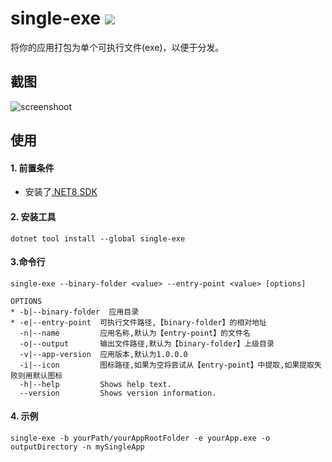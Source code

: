 # single-exe [![](https://github.com/yibei333/single-exe/actions/workflows/release.yml/badge.svg?branch=main)](https://github.com/yibei333/single-exe/actions/workflows/release.yml)
将你的应用打包为单个可执行文件(exe)，以便于分发。

## 截图
![screenshoot](https://github.com/yibei333/single-exe/blob/main/assets/screenshot.gif?raw=true)

## 使用

#### 1. 前置条件

* 安装了[.NET8 SDK](https://dotnet.microsoft.com/zh-cn/download/dotnet/8.0)

#### 2. 安装工具

``` shell
dotnet tool install --global single-exe
```

#### 3.命令行
``` shell
single-exe --binary-folder <value> --entry-point <value> [options]

OPTIONS
* -b|--binary-folder  应用目录
* -e|--entry-point  可执行文件路径,【binary-folder】的相对地址
  -n|--name         应用名称,默认为【entry-point】的文件名
  -o|--output       输出文件路径,默认为【binary-folder】上级目录
  -v|--app-version  应用版本,默认为1.0.0.0
  -i|--icon         图标路径,如果为空将尝试从【entry-point】中提取,如果提取失败则用默认图标
  -h|--help         Shows help text.
  --version         Shows version information.
```

#### 4. 示例

``` shell
single-exe -b yourPath/yourAppRootFolder -e yourApp.exe -o outputDirectory -n mySingleApp
```
